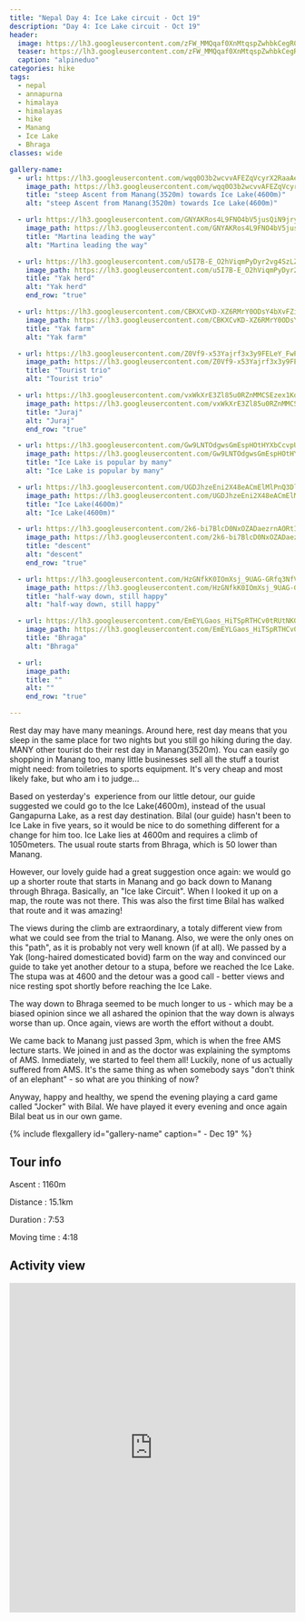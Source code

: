 ```yaml
---
title: "Nepal Day 4: Ice Lake circuit - Oct 19"
description: "Day 4: Ice Lake circuit - Oct 19"
header:
  image: https://lh3.googleusercontent.com/zFW_MMQqaf0XnMtqspZwhbkCegR0CH7FvJKKsum8VL1kUp8BS3MbhmaVwOAZOmLXhsXJoElvc5wZ45z6dvIO-wz9-1axvibgb-em9n8WLNhxcNsCWfgkKorpWQzt5odhb3cCX-tL16aV1nLqp6nIjp0_X6C5mgzBwqMZLxRFavh7Fr1MVWHMn42jC4s_5DRc4Yl_Cl8geO2uUMwQaoW_6iTkVCuHtd3ZGhBd4LcGgeFfQD-Vwwmu7fs8szCY3a6o7Wae2x884An0qYzhQYmvzyNbPUMeUU8bqs-mcnySl0afMwlsCL-Q6ZUhSepUnnkqT5saIDwp2A_V5YdEWkkr-gs_-P44L1i7MsybSV4zNze078vILrn6DDyvMI4wNitVgZ6CaAD6QkNHalweQXcvmUl2dYwJ8LFvageTA30zLoP9D2HJ-mAI3yl8BXvvJLBnr_1ONvMyBm_w8fJYL2QbY23jdsneaGBXlZlsRa2qbu5GUOguXhX00tFhvy5xA14GI6CizkZXoJ0FLQZ7_xTILLgrFhyBwU_BNS6UzkYIuWusqEEuV0DuILTOQmpso2TsuHVZUtzerKYMv_qIekrBm0e8y3XQappdCy_Tp7SDfJfBVyYndoXluuOGfzQV5QwlnrmeTGGyadFsGMUeQMEoXY3M7MGcnba6JMDnKVe4wDu72LAgEmktOE9cvvd9HKnEt00nH-BKdQYydcJhSV4g0tDCExlJhvJaOsnNWUq8ZXZLFiU=w1098-h824-no
  teaser: https://lh3.googleusercontent.com/zFW_MMQqaf0XnMtqspZwhbkCegR0CH7FvJKKsum8VL1kUp8BS3MbhmaVwOAZOmLXhsXJoElvc5wZ45z6dvIO-wz9-1axvibgb-em9n8WLNhxcNsCWfgkKorpWQzt5odhb3cCX-tL16aV1nLqp6nIjp0_X6C5mgzBwqMZLxRFavh7Fr1MVWHMn42jC4s_5DRc4Yl_Cl8geO2uUMwQaoW_6iTkVCuHtd3ZGhBd4LcGgeFfQD-Vwwmu7fs8szCY3a6o7Wae2x884An0qYzhQYmvzyNbPUMeUU8bqs-mcnySl0afMwlsCL-Q6ZUhSepUnnkqT5saIDwp2A_V5YdEWkkr-gs_-P44L1i7MsybSV4zNze078vILrn6DDyvMI4wNitVgZ6CaAD6QkNHalweQXcvmUl2dYwJ8LFvageTA30zLoP9D2HJ-mAI3yl8BXvvJLBnr_1ONvMyBm_w8fJYL2QbY23jdsneaGBXlZlsRa2qbu5GUOguXhX00tFhvy5xA14GI6CizkZXoJ0FLQZ7_xTILLgrFhyBwU_BNS6UzkYIuWusqEEuV0DuILTOQmpso2TsuHVZUtzerKYMv_qIekrBm0e8y3XQappdCy_Tp7SDfJfBVyYndoXluuOGfzQV5QwlnrmeTGGyadFsGMUeQMEoXY3M7MGcnba6JMDnKVe4wDu72LAgEmktOE9cvvd9HKnEt00nH-BKdQYydcJhSV4g0tDCExlJhvJaOsnNWUq8ZXZLFiU=w800-h300-no
  caption: "alpineduo"
categories: hike
tags:
  - nepal
  - annapurna
  - himalaya
  - himalayas
  - hike
  - Manang
  - Ice Lake
  - Bhraga
classes: wide

gallery-name:
  - url: https://lh3.googleusercontent.com/wqq0O3b2wcvvAFEZqVcyrX2RaaAebl5p1CihP0GR5W74WO2WgQDMAHgON8lbUYaBegkgwOZl9Ig1hDitcw5bJ1epYV5cJGjZCl1m2xWPLM_w6Vupu7EBQ-jzcpiMehZM6sw9fz6X8Twud814qIy1cGsn3gwrblJrKQM15uxI8ydC-bwiy_Zxxs3XFCFYdjtihMftEIejOFFAh_eE8muClPl-93Okm7AbAZy8eUFjJw1L6l5pmipIFT275CH_0jtSXuwYt2QAK7t7UAn08koZWyxeyuWQsKvJOkQl6Ccbuek5koOAUmz9FG7OTMF7V5EhwmhbKiJ2zrSCq75NJCWJbPHSbnr2UO4KQYzxIxqOuI2P6CNKqSSnMc0GedsfWQ7Y85I64x_wYyPt2CzLxzPfEhbfbSS1t4pjLmeL-mtlTU6NKlDTR1bDMaVtsFM9Us1p1EccZJWZBSE7jgF-wedcx1YQLq3lDF84cXw1MeoNq_RvJiWSJK95yyFVH_YmepSh_tYSxQdeMdypbDSMXx-QTqEJ_6-groXVSj8D2qgREWxeqXRtCSBtZsmMYfn1tyILnG5yC7MDaxtZRZhRscRtFqaM3rz4pVye3H0ZLWAFJL4fSYQDw0z7FCZLRlHJG7ztdPKeyQuj3t_xclV4RFZzSF9CoOjlh63UIr6xSczKhSE6PnJRuDU8pYurS4-KL-O--gajQED6fi4ne4BsaYSZK2UQm91b5oOngRloI1SiwzSpTvg=w689-h918-no
    image_path: https://lh3.googleusercontent.com/wqq0O3b2wcvvAFEZqVcyrX2RaaAebl5p1CihP0GR5W74WO2WgQDMAHgON8lbUYaBegkgwOZl9Ig1hDitcw5bJ1epYV5cJGjZCl1m2xWPLM_w6Vupu7EBQ-jzcpiMehZM6sw9fz6X8Twud814qIy1cGsn3gwrblJrKQM15uxI8ydC-bwiy_Zxxs3XFCFYdjtihMftEIejOFFAh_eE8muClPl-93Okm7AbAZy8eUFjJw1L6l5pmipIFT275CH_0jtSXuwYt2QAK7t7UAn08koZWyxeyuWQsKvJOkQl6Ccbuek5koOAUmz9FG7OTMF7V5EhwmhbKiJ2zrSCq75NJCWJbPHSbnr2UO4KQYzxIxqOuI2P6CNKqSSnMc0GedsfWQ7Y85I64x_wYyPt2CzLxzPfEhbfbSS1t4pjLmeL-mtlTU6NKlDTR1bDMaVtsFM9Us1p1EccZJWZBSE7jgF-wedcx1YQLq3lDF84cXw1MeoNq_RvJiWSJK95yyFVH_YmepSh_tYSxQdeMdypbDSMXx-QTqEJ_6-groXVSj8D2qgREWxeqXRtCSBtZsmMYfn1tyILnG5yC7MDaxtZRZhRscRtFqaM3rz4pVye3H0ZLWAFJL4fSYQDw0z7FCZLRlHJG7ztdPKeyQuj3t_xclV4RFZzSF9CoOjlh63UIr6xSczKhSE6PnJRuDU8pYurS4-KL-O--gajQED6fi4ne4BsaYSZK2UQm91b5oOngRloI1SiwzSpTvg=w300-h800-no
    title: "steep Ascent from Manang(3520m) towards Ice Lake(4600m)"
    alt: "steep Ascent from Manang(3520m) towards Ice Lake(4600m)"

  - url: https://lh3.googleusercontent.com/GNYAKRos4L9FNO4bV5jusQiN9jrynlP1EUysuuN3YOYkhcca7CfR2Tscae2Jzw43XfRiw9LBYN30eFdXvzg1hSTvNR-mw-Vk1oldB1sib3eLSmtsxTgj7VSUOH2_5GrZH4ZbLFGwJAMvjU3qFsYmnl6n9okf6eNWWC9zqw8N-SNgXZybH3jITKP1JaUbS_8NkPqLwwgX2hN15dUy0uU0uPQHxSYtMRykcpFdf1fNZeNEzmxjPdohlV71rn-4Ggt_Zhg0V_VuAyigQ1D4VhheAfgFho0ZYoYI4jqCrnb7Hnm-7tsyMc64rwVgTnQV9z9ZO6XGeznu0CPkc3wbUMfJdCyRKMWzW2964-6OTBytUxEft_OBxcv5EEAqBFNl8MIvFLvT13f5cQtrnV4xD-abvcpr6pipNfD6RAxHc6nMIXIM1wn5opGBUIjkf-kvV0AuH5rvpyP-Xk3ntifvpVpXjhzuXOYGXpiNAlQxY9H-9iQ8zqo_sMhqSD3p_e3_iVwa0kp5Ai--SsNWE5qJYTV0pWhTrDul_6unDJIfvdRi3MMX8wcbwEAkFYvmUq799PK3jnPqHUNZIq_-atfDnIJkjEI01rQMdQ88wtXKBRpAnTCLb6u7Dbl021N4wrRYW59rNC1QRYvz6lM1LUiXE7NIOnNYEyM4IP0283c4XhcauFhdG0wgaTtl-t2oVVA1xqdRYkDFvw2TA_TXXKv8YubZ9KBeqABIkxEW1N1y7ezi7TiADJ0=w689-h918-no
    image_path: https://lh3.googleusercontent.com/GNYAKRos4L9FNO4bV5jusQiN9jrynlP1EUysuuN3YOYkhcca7CfR2Tscae2Jzw43XfRiw9LBYN30eFdXvzg1hSTvNR-mw-Vk1oldB1sib3eLSmtsxTgj7VSUOH2_5GrZH4ZbLFGwJAMvjU3qFsYmnl6n9okf6eNWWC9zqw8N-SNgXZybH3jITKP1JaUbS_8NkPqLwwgX2hN15dUy0uU0uPQHxSYtMRykcpFdf1fNZeNEzmxjPdohlV71rn-4Ggt_Zhg0V_VuAyigQ1D4VhheAfgFho0ZYoYI4jqCrnb7Hnm-7tsyMc64rwVgTnQV9z9ZO6XGeznu0CPkc3wbUMfJdCyRKMWzW2964-6OTBytUxEft_OBxcv5EEAqBFNl8MIvFLvT13f5cQtrnV4xD-abvcpr6pipNfD6RAxHc6nMIXIM1wn5opGBUIjkf-kvV0AuH5rvpyP-Xk3ntifvpVpXjhzuXOYGXpiNAlQxY9H-9iQ8zqo_sMhqSD3p_e3_iVwa0kp5Ai--SsNWE5qJYTV0pWhTrDul_6unDJIfvdRi3MMX8wcbwEAkFYvmUq799PK3jnPqHUNZIq_-atfDnIJkjEI01rQMdQ88wtXKBRpAnTCLb6u7Dbl021N4wrRYW59rNC1QRYvz6lM1LUiXE7NIOnNYEyM4IP0283c4XhcauFhdG0wgaTtl-t2oVVA1xqdRYkDFvw2TA_TXXKv8YubZ9KBeqABIkxEW1N1y7ezi7TiADJ0=w300-h400-no
    title: "Martina leading the way"
    alt: "Martina leading the way"

  - url: https://lh3.googleusercontent.com/u5I7B-E_O2hViqmPyDyr2vg4SzLZ5ihljw_9IXOOiwtNqrDAb6FvoBmER-ynF_YIEQ1fm4zzNWMytv8Qo_lao3kbASaSFcHWkj3CF0NgHghTfqwVZxGjpmOTyP8pYoVu-oqq7ZnAhIVCuFC_e1apsv-SsuQ1r6-j1s-eqsJtMsuHFKl7ppAcO6SRtOver25SYCv0dh1TEgCSyaPwAzhQzcUluMr_pT63lUSF7G0baFb1UXZ57jiL5it43LXgeRYyx0GJXfll3krhIqwdV-Twth0ifXPYXoY81CHcvByBu9LWT0eXGopGt3AivOeaIbQ0k7bAQIppIBFJL7ST41Bt52yYwbO1yuhw0w3HiiRsyr4FpePATr_WbFj0VZ9BOUq0ae3bXV7r7ohMOZ8nmkLHylyjf1ij2tM9pwRb3XXjl3E21oq6xRpaINtYexbIKZDafp7oZCUAxuRDrlo6vLA4RkbB_RmnUNiRmniWMwiQ2rgSMYMysKcWwJiEFaXvQef6bsR-HA_mp1OFuaqF9F-bu3oj9K9wEtAUBoRigjhQxJIEz1g9mH-THQ56KtuE96Tg-m0ICLdgjscyLKJMHzYswujXQItYCZMEmv-ghIn_sgywWkF5m6WJoClQo1lYhRo5XZXY4_Z0_AGwnvvzPqkJqD-IV5cIhTPTI9XpiVnrhD0Bi2GIkhlCVaklFAxfbThW_c6AdBBYUtay5Cm0gb3QyrphJddYTDtLgY-vKCuVSjM3SME=w689-h918-no
    image_path: https://lh3.googleusercontent.com/u5I7B-E_O2hViqmPyDyr2vg4SzLZ5ihljw_9IXOOiwtNqrDAb6FvoBmER-ynF_YIEQ1fm4zzNWMytv8Qo_lao3kbASaSFcHWkj3CF0NgHghTfqwVZxGjpmOTyP8pYoVu-oqq7ZnAhIVCuFC_e1apsv-SsuQ1r6-j1s-eqsJtMsuHFKl7ppAcO6SRtOver25SYCv0dh1TEgCSyaPwAzhQzcUluMr_pT63lUSF7G0baFb1UXZ57jiL5it43LXgeRYyx0GJXfll3krhIqwdV-Twth0ifXPYXoY81CHcvByBu9LWT0eXGopGt3AivOeaIbQ0k7bAQIppIBFJL7ST41Bt52yYwbO1yuhw0w3HiiRsyr4FpePATr_WbFj0VZ9BOUq0ae3bXV7r7ohMOZ8nmkLHylyjf1ij2tM9pwRb3XXjl3E21oq6xRpaINtYexbIKZDafp7oZCUAxuRDrlo6vLA4RkbB_RmnUNiRmniWMwiQ2rgSMYMysKcWwJiEFaXvQef6bsR-HA_mp1OFuaqF9F-bu3oj9K9wEtAUBoRigjhQxJIEz1g9mH-THQ56KtuE96Tg-m0ICLdgjscyLKJMHzYswujXQItYCZMEmv-ghIn_sgywWkF5m6WJoClQo1lYhRo5XZXY4_Z0_AGwnvvzPqkJqD-IV5cIhTPTI9XpiVnrhD0Bi2GIkhlCVaklFAxfbThW_c6AdBBYUtay5Cm0gb3QyrphJddYTDtLgY-vKCuVSjM3SME=w300-h400-no
    title: "Yak herd"
    alt: "Yak herd"
    end_row: "true"

  - url: https://lh3.googleusercontent.com/CBKXCvKD-XZ6RMrY0ODsY4bXvFZi9IFBlTDIvdaJDBqrsPTf0a7TwHuvdq2-wHduH2YiDD-q2yx8c8s2zGXnZFVeIUmBsYsnSo_FT4m4_qV_MDFp_0g7SEzB8Dls-3E1Qm-C1BY3K95RWr_H9qs2k4hgLMx2TeTJinizAlDNQXmYk8kLtWliajlX4y3e23z2k6J3CWznTuSNnMAuMIiGtVXmldOiwPwkNTolqQ6wTqARdFAto5fSRNZ_CbdE0rjMXddODQhJZK9vnIIHr9puzrgemvqiQVwaUyBd_zMhH_zwJmVmDldAX4aQN4FZgIV5H71m7UPYprvA54-PtUUghpCtLfQNa-IMQ9wHTnohhHHaqDI3x4JlZuiy7MnOXSKX9W1oLEe-dqmp45Y3HDQoPXWB4j7T0NTtbuVTabdctjUanlaCzGrCr9ZK5iZHhw3gKkX61LRx9S-qS5s6R1frX_VoE5wqTAX430bRaSWyjR8Jy51glyiYWCcaWbJcJjYmvhZRY492BFf5XjQUvHB4j4pI3KLLCrVRUnv75rOyzwxux1iKlPMvouGn0Iw_Z_jaCQRQZEhAQRQ3FxmNIq2HmnRjYCkx4AR6k2SWIH79ZLxpZ1xSqd6BiCv0uBVt0R4p8X-h1Rp_4J6zxZsQNLGJ2UFmDQ_6slENsoE1awOYvPmxctaJUerZRU5MNCXK1UMOl5MsachDa5fkuSvCI-Hm_qqVTSnRYquUY71JWappDmnoPbg=w839-h630-no
    image_path: https://lh3.googleusercontent.com/CBKXCvKD-XZ6RMrY0ODsY4bXvFZi9IFBlTDIvdaJDBqrsPTf0a7TwHuvdq2-wHduH2YiDD-q2yx8c8s2zGXnZFVeIUmBsYsnSo_FT4m4_qV_MDFp_0g7SEzB8Dls-3E1Qm-C1BY3K95RWr_H9qs2k4hgLMx2TeTJinizAlDNQXmYk8kLtWliajlX4y3e23z2k6J3CWznTuSNnMAuMIiGtVXmldOiwPwkNTolqQ6wTqARdFAto5fSRNZ_CbdE0rjMXddODQhJZK9vnIIHr9puzrgemvqiQVwaUyBd_zMhH_zwJmVmDldAX4aQN4FZgIV5H71m7UPYprvA54-PtUUghpCtLfQNa-IMQ9wHTnohhHHaqDI3x4JlZuiy7MnOXSKX9W1oLEe-dqmp45Y3HDQoPXWB4j7T0NTtbuVTabdctjUanlaCzGrCr9ZK5iZHhw3gKkX61LRx9S-qS5s6R1frX_VoE5wqTAX430bRaSWyjR8Jy51glyiYWCcaWbJcJjYmvhZRY492BFf5XjQUvHB4j4pI3KLLCrVRUnv75rOyzwxux1iKlPMvouGn0Iw_Z_jaCQRQZEhAQRQ3FxmNIq2HmnRjYCkx4AR6k2SWIH79ZLxpZ1xSqd6BiCv0uBVt0R4p8X-h1Rp_4J6zxZsQNLGJ2UFmDQ_6slENsoE1awOYvPmxctaJUerZRU5MNCXK1UMOl5MsachDa5fkuSvCI-Hm_qqVTSnRYquUY71JWappDmnoPbg=w400-h300-no
    title: "Yak farm"
    alt: "Yak farm"

  - url: https://lh3.googleusercontent.com/Z0Vf9-x53Yajrf3x3y9FELeY_FwPPd7spEl6Agtqogn8456KLT11cRHmendDR7fAWKWKuMxzMBXAzl8gAszKuAY66h15LL5DuswnwJ8UoB7Vz33QTYs-5Ghjt0fGnf2rBRMnpkbUnkQugRBP5pgtGs7MTwsRZzXft0Uk9DzWOxiskaFefxeOLR-sMe1cUJMGLaktZ-Vc_bHHCMOIch_0XjLdVBmW3gDiE3rXk5EUZNmLIoCFVbInDByUh1WUuxKBAIBbKAeLlKeJ1z7Ehx0tgeOIiKcyJ8aaR_LUjzY-l1frXoSCnaqPXwGDAxLkb9Lij3xUKu94OwmhnoTAzkQupfSnFgJ2OghlZgzJy-oOv1SyjLAeE1W1YEpaM5vALsqxs-fd9P5DzvuyJ28KuPcMHIhP11oCp7NPVkdranlP_RBnOrG3zJCrFNLHgkc4peckokx2cpp5l5KCN_MISffSBJuEEC06HmDg14otsE-Sd9S612RGzd15jSF6V1UU5fdevioio1xVcCeHYLuPbQSTO8xnV5_lOc6eeDp4qCEnb3lmojd19ttXo_dtNkow7Ww8qO1ospFuZnAP8y8OFclXDDlqFRXDPP5vRQ8TbOBXkbQTpz4IbmbFiroFAejntIJ2O51xvFBpKl5d1hVIsJQG34VQbDj-XkWNSX9jmLDhh4PIyrh5RIlxaztXmUPRS6zSEqBP_MfTTr76ZGUghO5K69uf0rxAwzyeMnBr2Y7w-bDYiPo=w839-h630-no
    image_path: https://lh3.googleusercontent.com/Z0Vf9-x53Yajrf3x3y9FELeY_FwPPd7spEl6Agtqogn8456KLT11cRHmendDR7fAWKWKuMxzMBXAzl8gAszKuAY66h15LL5DuswnwJ8UoB7Vz33QTYs-5Ghjt0fGnf2rBRMnpkbUnkQugRBP5pgtGs7MTwsRZzXft0Uk9DzWOxiskaFefxeOLR-sMe1cUJMGLaktZ-Vc_bHHCMOIch_0XjLdVBmW3gDiE3rXk5EUZNmLIoCFVbInDByUh1WUuxKBAIBbKAeLlKeJ1z7Ehx0tgeOIiKcyJ8aaR_LUjzY-l1frXoSCnaqPXwGDAxLkb9Lij3xUKu94OwmhnoTAzkQupfSnFgJ2OghlZgzJy-oOv1SyjLAeE1W1YEpaM5vALsqxs-fd9P5DzvuyJ28KuPcMHIhP11oCp7NPVkdranlP_RBnOrG3zJCrFNLHgkc4peckokx2cpp5l5KCN_MISffSBJuEEC06HmDg14otsE-Sd9S612RGzd15jSF6V1UU5fdevioio1xVcCeHYLuPbQSTO8xnV5_lOc6eeDp4qCEnb3lmojd19ttXo_dtNkow7Ww8qO1ospFuZnAP8y8OFclXDDlqFRXDPP5vRQ8TbOBXkbQTpz4IbmbFiroFAejntIJ2O51xvFBpKl5d1hVIsJQG34VQbDj-XkWNSX9jmLDhh4PIyrh5RIlxaztXmUPRS6zSEqBP_MfTTr76ZGUghO5K69uf0rxAwzyeMnBr2Y7w-bDYiPo=w400-h300-no
    title: "Tourist trio"
    alt: "Tourist trio"

  - url: https://lh3.googleusercontent.com/vxWkXrE3Zl85u0RZnMMCSEzex1KdOGV6BWo7zlPVOo_gv6bOfq8QE1fSr_iq4jycjEwwpyPuZXjy1qB0hUk3mbgKjBDF-bbQaoVBilVSqjZkDrcvwTS3-0lZP4Qu92xAa8gidkKnwYowwzrScwj_qB5JqVf8H2FkT0hkusPEGAv21xA2m1GCZRjm7lzv_nRphB3MjFZav06UfXu15K180eH_x8s-7QBppg8iTwRJYD3dtJuPybJe-M26yWDrFYl0p3gJBJNf4VvaRCQzUV07DtE_fefkqPV7iTpegaz0bGbplNs8ZlkY4vf1ZLKJVFG1iTjxvUVM8wlT99sYoQMzHunr6lbqQQmB1MR6iLmXR9njOYoom65a05qe9lSqcE_59JiPc6-AS91IaP2JJATy5orIbBJPGb_ceHFekxReA5P6XHIQTzIBbE0zo_dRZGL1VXVrKrd6S70qItsPyRSlrhPnpEnXcIpvfBt9Y-6zLIqJfVu5IXUTxEyxy8FUeWw_B73vwNB85T0Ge7amnreawbkaSvxrCrWDBdjNYS9w0fQGrspM7H3XidmBkItej4YZJf_dacEYMxpiDbysSUPjbjpBX0T4127MKD7GYZqNdtZU5XBEahtnGPiRvRfb73GriEe6AVxKDaKQFpb9yQQCfRJnod7Qcjfr8opGHazytkrVz643qJl7hosm_tqWTzyIKVaRX4lQJq7ywtiKa4W8LXCh1OhiE2rG7U63o6zZUZ9hsBE=w839-h630-no
    image_path: https://lh3.googleusercontent.com/vxWkXrE3Zl85u0RZnMMCSEzex1KdOGV6BWo7zlPVOo_gv6bOfq8QE1fSr_iq4jycjEwwpyPuZXjy1qB0hUk3mbgKjBDF-bbQaoVBilVSqjZkDrcvwTS3-0lZP4Qu92xAa8gidkKnwYowwzrScwj_qB5JqVf8H2FkT0hkusPEGAv21xA2m1GCZRjm7lzv_nRphB3MjFZav06UfXu15K180eH_x8s-7QBppg8iTwRJYD3dtJuPybJe-M26yWDrFYl0p3gJBJNf4VvaRCQzUV07DtE_fefkqPV7iTpegaz0bGbplNs8ZlkY4vf1ZLKJVFG1iTjxvUVM8wlT99sYoQMzHunr6lbqQQmB1MR6iLmXR9njOYoom65a05qe9lSqcE_59JiPc6-AS91IaP2JJATy5orIbBJPGb_ceHFekxReA5P6XHIQTzIBbE0zo_dRZGL1VXVrKrd6S70qItsPyRSlrhPnpEnXcIpvfBt9Y-6zLIqJfVu5IXUTxEyxy8FUeWw_B73vwNB85T0Ge7amnreawbkaSvxrCrWDBdjNYS9w0fQGrspM7H3XidmBkItej4YZJf_dacEYMxpiDbysSUPjbjpBX0T4127MKD7GYZqNdtZU5XBEahtnGPiRvRfb73GriEe6AVxKDaKQFpb9yQQCfRJnod7Qcjfr8opGHazytkrVz643qJl7hosm_tqWTzyIKVaRX4lQJq7ywtiKa4W8LXCh1OhiE2rG7U63o6zZUZ9hsBE=w400-h300-no
    title: "Juraj"
    alt: "Juraj"
    end_row: "true"

  - url: https://lh3.googleusercontent.com/Gw9LNTOdgwsGmEspHOtHYXbCcvpUqjbOB6abTvfvDpVSPGekUbXeRBYILp4HJTq2P5dUNaA6joidcsN8x8ckVYpNF4nHhLheN-T8r2eWxfpQP1GH37K7U6Y7oqpi3UYYaJG0mI2vKz9liApEevvLKw9ift8RBxgvIE4UbkUUDZd-T0JkCQKnZYKi4okwDfOQANOfqLgdXr8DGkJzto1V0r-6hU7wgKxYnbQX3Ija1Nb_QQbIsSDp8RQ3PD3htOJ2VDdTsr0hJ_lxiMKrHrqztGDgsKxEvbzJzGw0hBXIR0kYMGGqaOSYin6l6Po7Hl-SQW0Moz298P3B_Blq_zyq_HjAF3FQLv7JEGT2k3syR5zk27aibQdZsxKbhkuwLiMe4XoR0phStERB6rZ2lM4CCfbAJaau2x6qD8k6f_ffwGbYS5ru66NymHuzf9p73ssChZDQlEYyM-7mZ3faOosD90M4ZW-6S4sTs_JOEagTh30ogxi_AhJMJhgk4BKszn_admUtqw4UGSUkABwZycMNBBs1aIsa_DEMpDMF1vKsRze-AssQDA9elUOgZnGBRgTTwCbHxr0uGoem8N1Q6ZscajeSXcf8ffLoNoMXYgMDZB4OB5-CC0NheelsuCx6xx9FmkxysKPOcAyPNpZOSwo53v_quSi6RAw-jz04DnehEACohuaRuqK3vago8S1FsKMtXFnQSR0pCZEPXc_0a0uxhbM9854KKePr2QUpKrwFV3eRheg=w689-h918-no
    image_path: https://lh3.googleusercontent.com/Gw9LNTOdgwsGmEspHOtHYXbCcvpUqjbOB6abTvfvDpVSPGekUbXeRBYILp4HJTq2P5dUNaA6joidcsN8x8ckVYpNF4nHhLheN-T8r2eWxfpQP1GH37K7U6Y7oqpi3UYYaJG0mI2vKz9liApEevvLKw9ift8RBxgvIE4UbkUUDZd-T0JkCQKnZYKi4okwDfOQANOfqLgdXr8DGkJzto1V0r-6hU7wgKxYnbQX3Ija1Nb_QQbIsSDp8RQ3PD3htOJ2VDdTsr0hJ_lxiMKrHrqztGDgsKxEvbzJzGw0hBXIR0kYMGGqaOSYin6l6Po7Hl-SQW0Moz298P3B_Blq_zyq_HjAF3FQLv7JEGT2k3syR5zk27aibQdZsxKbhkuwLiMe4XoR0phStERB6rZ2lM4CCfbAJaau2x6qD8k6f_ffwGbYS5ru66NymHuzf9p73ssChZDQlEYyM-7mZ3faOosD90M4ZW-6S4sTs_JOEagTh30ogxi_AhJMJhgk4BKszn_admUtqw4UGSUkABwZycMNBBs1aIsa_DEMpDMF1vKsRze-AssQDA9elUOgZnGBRgTTwCbHxr0uGoem8N1Q6ZscajeSXcf8ffLoNoMXYgMDZB4OB5-CC0NheelsuCx6xx9FmkxysKPOcAyPNpZOSwo53v_quSi6RAw-jz04DnehEACohuaRuqK3vago8S1FsKMtXFnQSR0pCZEPXc_0a0uxhbM9854KKePr2QUpKrwFV3eRheg=w300-h400-no
    title: "Ice Lake is popular by many"
    alt: "Ice Lake is popular by many"

  - url: https://lh3.googleusercontent.com/UGDJhzeEni2X48eACmElMlPnQ3DlBRQUJr_QZHvJ-euCc0UXxI03l47NMtyol9OF-vI0Yjqc3upB86bwoctANrOy6aiX-TmW-19ur1fGxAyDy6taA6ldJWrwaC3H10fw3tHzm9aS5qB-2fp6mcCRaAdQp6ADGj7fs_431Hg_Npn9-sEkB0_ivj6MFBzw41aHjuP8uhu-TKJCk8qrxRnoAwvLhKlhhb7NhsSrsz-OwcZVbAo_iYXPr5FTraU6lDuadpHwLUiP6NSzF3ghOuvozvWOY5YffzSyzjzFzx9F6jXZ2HYp0eFmQwal6D_JPoUW2bfYL-w7QZSSQddXQVbltlFwRLAwvg7Ru5vE1qCknnR7B4n5qkM8wAZD1-vQbxD1061rT1DDNDEVvYfzbtYQcgBD07hRcqSF9J0OVjEp3UBUcTD4K9vHUJeIo5JLZPjrN5_yIbkQbacIrdCgx9J1nb5smUCMG9Wt2ih9hGn6UnLrLL0AhMW21KEL7DCqvB9QR1YsO_eWOHAdcK2ZXbjFYl8PT0Xo1au2Z0VOPZyxrXWL_BH89G7xFx1YSZLtdIZtCCgXSCOMQ4hDiPN256k1JTDeWgEUSKExd-4bT0doCREiHta8hkoS0HPa9s4J30_Byi4XqLK3qXppbUmrcd6rh21hd0NyZqeP0zDIqoi-a8H3gqAJXxi0FyvLqcaXnBgwInHBO7xbfz0hcwK0JCCwlDLY6RPTpqgSkwC_lt0VVRoJVfc=w839-h630-no
    image_path: https://lh3.googleusercontent.com/UGDJhzeEni2X48eACmElMlPnQ3DlBRQUJr_QZHvJ-euCc0UXxI03l47NMtyol9OF-vI0Yjqc3upB86bwoctANrOy6aiX-TmW-19ur1fGxAyDy6taA6ldJWrwaC3H10fw3tHzm9aS5qB-2fp6mcCRaAdQp6ADGj7fs_431Hg_Npn9-sEkB0_ivj6MFBzw41aHjuP8uhu-TKJCk8qrxRnoAwvLhKlhhb7NhsSrsz-OwcZVbAo_iYXPr5FTraU6lDuadpHwLUiP6NSzF3ghOuvozvWOY5YffzSyzjzFzx9F6jXZ2HYp0eFmQwal6D_JPoUW2bfYL-w7QZSSQddXQVbltlFwRLAwvg7Ru5vE1qCknnR7B4n5qkM8wAZD1-vQbxD1061rT1DDNDEVvYfzbtYQcgBD07hRcqSF9J0OVjEp3UBUcTD4K9vHUJeIo5JLZPjrN5_yIbkQbacIrdCgx9J1nb5smUCMG9Wt2ih9hGn6UnLrLL0AhMW21KEL7DCqvB9QR1YsO_eWOHAdcK2ZXbjFYl8PT0Xo1au2Z0VOPZyxrXWL_BH89G7xFx1YSZLtdIZtCCgXSCOMQ4hDiPN256k1JTDeWgEUSKExd-4bT0doCREiHta8hkoS0HPa9s4J30_Byi4XqLK3qXppbUmrcd6rh21hd0NyZqeP0zDIqoi-a8H3gqAJXxi0FyvLqcaXnBgwInHBO7xbfz0hcwK0JCCwlDLY6RPTpqgSkwC_lt0VVRoJVfc=w400-h300-no
    title: "Ice Lake(4600m)"
    alt: "Ice Lake(4600m)"

  - url: https://lh3.googleusercontent.com/2k6-bi7BlcD0NxOZADaezrnAORtIzBQjScHqt_8YZqDWcpZ1UFKbF-krrvTVHIQF1FV1SNtito6JXRILJ38TVLhCFAVNAZjAhjD8nI9JhuIvF1F7uQqP1KJBJdxL_V8hrfWwqdWNc_TmTTCtj6Q-1MF5CeA7_-3RLijOPQv3Uj0ydKnlzzr4ZElTQLoX37G-TEcH7vitMzahT3RnPR6EG6ZjJe06cxNc50lRCGhetS5DD7EknrVwpiMornMMOH7hHSEI-umPJ8B0adfzk_48ixGQVH-uBQS7PdxAcw1ThBcJ0eoBM3hWTXhPumBtIULxxlgZDIl7hFSQn03njMIiuA_d0seaQDm0i0V8SsBQovEgNXptP9JfyN4pYW7wtrUo9vBY-e6Tg7pKhD9SiXbwl8pw7ggisW7twDE6xWSlJ7wPH3XvEukjnCpFDIoHQ4GT0e0Mr88PtY0MUTjoStsxZKk2XnLNSSrRYRMxoZagz_YYyuke6E1lYG87xXxS-r7NYCHlyFx1ubGE0FSoXlWWVTIxuI41q-KDpE3qCbQb6accnmwe6DuF7dawQ60fujYrByTNIqahZlKdeYvWGugWR3VnpF3sie05LwTTTpAfM0gExY5_bxEt6EIskAVh872CzdwTvr4DZdm0I3XKny1wfqHtEJ_VS7yHE5QVUBcojqV5hJZ5cRTmgeX1vNWCVVXk_rfAytV0p_Q25wuWSfesEi_P7L4Fxa0aJVRW7zhm1a6RKAk=w839-h630-no
    image_path: https://lh3.googleusercontent.com/2k6-bi7BlcD0NxOZADaezrnAORtIzBQjScHqt_8YZqDWcpZ1UFKbF-krrvTVHIQF1FV1SNtito6JXRILJ38TVLhCFAVNAZjAhjD8nI9JhuIvF1F7uQqP1KJBJdxL_V8hrfWwqdWNc_TmTTCtj6Q-1MF5CeA7_-3RLijOPQv3Uj0ydKnlzzr4ZElTQLoX37G-TEcH7vitMzahT3RnPR6EG6ZjJe06cxNc50lRCGhetS5DD7EknrVwpiMornMMOH7hHSEI-umPJ8B0adfzk_48ixGQVH-uBQS7PdxAcw1ThBcJ0eoBM3hWTXhPumBtIULxxlgZDIl7hFSQn03njMIiuA_d0seaQDm0i0V8SsBQovEgNXptP9JfyN4pYW7wtrUo9vBY-e6Tg7pKhD9SiXbwl8pw7ggisW7twDE6xWSlJ7wPH3XvEukjnCpFDIoHQ4GT0e0Mr88PtY0MUTjoStsxZKk2XnLNSSrRYRMxoZagz_YYyuke6E1lYG87xXxS-r7NYCHlyFx1ubGE0FSoXlWWVTIxuI41q-KDpE3qCbQb6accnmwe6DuF7dawQ60fujYrByTNIqahZlKdeYvWGugWR3VnpF3sie05LwTTTpAfM0gExY5_bxEt6EIskAVh872CzdwTvr4DZdm0I3XKny1wfqHtEJ_VS7yHE5QVUBcojqV5hJZ5cRTmgeX1vNWCVVXk_rfAytV0p_Q25wuWSfesEi_P7L4Fxa0aJVRW7zhm1a6RKAk=w400-h300-no
    title: "descent"
    alt: "descent"
    end_row: "true"

  - url: https://lh3.googleusercontent.com/HzGNfkK0IOmXsj_9UAG-GRfq3NfVXcYK_UOAQF8iG9CAYu7hVkavnj7RpRw0L9HgD3P-7_xEbF57qusmEGY1GM_ao73sWZWBETMNGHvhcHCIMHWsHLbUaDUluBFPyB37K67xw5mYE9ECjZoQAMr9zx-kFR9Rk9RcnFeNNGIsRWdzXLiHXI84s3tMhLpRgsasePMvgU1gBOxcmsUvjDG0Nw86YMe8Vs3AfkxV8dMM2LWmYx-Zj95pQbgovh-LZsFWpvPlrsq0Igfrmku944hVkLsco6jQrK5VewRQJzHloxZGHzh8LYgTIVSeP1rFZ1HB55BTgcjTek0shHLYdpSiFxSsfehGEijpXYW0eOFRdjd3ZaLhnYel6WGeL9zA0SWt3XlrogGHNllzCfSubmIhmvdqpNiK4i8HjDw_fNtIbdZS8mGJjBnR7fC_vrivv1NhammHWOz13CAVKpFfl8cFrsweiEYWLWcAOcZByUM1INlXSYMeGeihyro788S-R_TLF9x6DW4vlSJ6kUWGPnTBHC6NVSg8EyA_mTpUYG2I6FPACCpvucErIo0GB1WHSdtN5Okcz2dqe3ZEUS52Ph3GKctXwI5ZcthHi-csP_XJlj7LVDOENBTemUnG-iGBPc_x_iGpiqI3UfMCNp3QvAmU_-uu-3FkyYAYNBYdCMVXIqUJ1MLfb4tftuka7GGpG565NNY3fQUzhxRvknMUORdXplUbwpNklAiJfgDsS5HZ0I8xxiA=w689-h918-no
    image_path: https://lh3.googleusercontent.com/HzGNfkK0IOmXsj_9UAG-GRfq3NfVXcYK_UOAQF8iG9CAYu7hVkavnj7RpRw0L9HgD3P-7_xEbF57qusmEGY1GM_ao73sWZWBETMNGHvhcHCIMHWsHLbUaDUluBFPyB37K67xw5mYE9ECjZoQAMr9zx-kFR9Rk9RcnFeNNGIsRWdzXLiHXI84s3tMhLpRgsasePMvgU1gBOxcmsUvjDG0Nw86YMe8Vs3AfkxV8dMM2LWmYx-Zj95pQbgovh-LZsFWpvPlrsq0Igfrmku944hVkLsco6jQrK5VewRQJzHloxZGHzh8LYgTIVSeP1rFZ1HB55BTgcjTek0shHLYdpSiFxSsfehGEijpXYW0eOFRdjd3ZaLhnYel6WGeL9zA0SWt3XlrogGHNllzCfSubmIhmvdqpNiK4i8HjDw_fNtIbdZS8mGJjBnR7fC_vrivv1NhammHWOz13CAVKpFfl8cFrsweiEYWLWcAOcZByUM1INlXSYMeGeihyro788S-R_TLF9x6DW4vlSJ6kUWGPnTBHC6NVSg8EyA_mTpUYG2I6FPACCpvucErIo0GB1WHSdtN5Okcz2dqe3ZEUS52Ph3GKctXwI5ZcthHi-csP_XJlj7LVDOENBTemUnG-iGBPc_x_iGpiqI3UfMCNp3QvAmU_-uu-3FkyYAYNBYdCMVXIqUJ1MLfb4tftuka7GGpG565NNY3fQUzhxRvknMUORdXplUbwpNklAiJfgDsS5HZ0I8xxiA=w300-h400-no
    title: "half-way down, still happy"
    alt: "half-way down, still happy"

  - url: https://lh3.googleusercontent.com/EmEYLGaos_HiTSpRTHCv0tRUtNKG37Y7RQd8mrdtpVnzGzdcDBrwcPTtzYuChK3kZc0mEeuVGHyvO-T8I1leENeHOv8R4yJpqugs3dbpREElOc8NGeTyJPk-XcAI6_rKcbXI2Rkfkd3p8PqnodJhtNitcuMK5iYSgsJMlgo5q07xWjIxyNyKEs3JhpMqmrxYFw8xTwkb-PBCs64PAiqRHNXrasKJJCVSGY8Zy95qfrBEiKXO41V97ZVGYfSu2TqcHLKC_A7M4Px_IT2WDRXB-56CEocKzJZ6ohYvVGSY4xtGBcTQdsWWnASmrKIfSICVmdkR-_-4voZ-fxDipl7uujdGkioH8KJnN-CF8IFYZi_Tb290XWn1shKv0gr6pemksqa1BGbZyqo6-cQVTsDSGpA8muY7Gsw566XoixmsMnE0dh8XEK31LUBJ4peeSppNfc9CujdWCSSlat9Y0TmF4_vpvkwIt6G7VrLMpMQlUDh1B5r9Jtn1LA-Jikgdf2Zp4bpLe6KP2RPw-kl32-bsIWkuoZdziajI5v9nvwh3u2qKkfvd-VCyaUNMcHQsGv6UB3Vq2rq43nFa15zr0gczyPAxZhXPWKfCgP4AzRTGOwAHwYggQ3kcbdDx0Pifl5jStp5BrqUpnBDvaFsIQlL0gIm-kQBlTbyeo3CtlkmMTt2XkxRfmMzJChtt0_9z7r-WLa6A8RoIMxFxan-lX_KoPM-w250n128GQm1B1WxG4vKy5JY=w839-h630-no
    image_path: https://lh3.googleusercontent.com/EmEYLGaos_HiTSpRTHCv0tRUtNKG37Y7RQd8mrdtpVnzGzdcDBrwcPTtzYuChK3kZc0mEeuVGHyvO-T8I1leENeHOv8R4yJpqugs3dbpREElOc8NGeTyJPk-XcAI6_rKcbXI2Rkfkd3p8PqnodJhtNitcuMK5iYSgsJMlgo5q07xWjIxyNyKEs3JhpMqmrxYFw8xTwkb-PBCs64PAiqRHNXrasKJJCVSGY8Zy95qfrBEiKXO41V97ZVGYfSu2TqcHLKC_A7M4Px_IT2WDRXB-56CEocKzJZ6ohYvVGSY4xtGBcTQdsWWnASmrKIfSICVmdkR-_-4voZ-fxDipl7uujdGkioH8KJnN-CF8IFYZi_Tb290XWn1shKv0gr6pemksqa1BGbZyqo6-cQVTsDSGpA8muY7Gsw566XoixmsMnE0dh8XEK31LUBJ4peeSppNfc9CujdWCSSlat9Y0TmF4_vpvkwIt6G7VrLMpMQlUDh1B5r9Jtn1LA-Jikgdf2Zp4bpLe6KP2RPw-kl32-bsIWkuoZdziajI5v9nvwh3u2qKkfvd-VCyaUNMcHQsGv6UB3Vq2rq43nFa15zr0gczyPAxZhXPWKfCgP4AzRTGOwAHwYggQ3kcbdDx0Pifl5jStp5BrqUpnBDvaFsIQlL0gIm-kQBlTbyeo3CtlkmMTt2XkxRfmMzJChtt0_9z7r-WLa6A8RoIMxFxan-lX_KoPM-w250n128GQm1B1WxG4vKy5JY=w400-h300-no
    title: "Bhraga"
    alt: "Bhraga"

  - url: 
    image_path: 
    title: ""
    alt: ""
    end_row: "true"

---
```

Rest day may have many meanings. Around here, rest day means that you sleep in the same place for two nights but you still go hiking during the day. MANY other tourist do their rest day in Manang(3520m). You can easily go shopping in Manang too, many little businesses sell all the stuff a tourist might need: from toiletries to sports equipment. It's very cheap and most likely fake, but who am i to judge...

Based on yesterday's  experience from our little detour, our guide suggested we could go to the Ice Lake(4600m), instead of the usual Gangapurna Lake, as a rest day destination. Bilal (our guide) hasn't been to Ice Lake in five years, so it would be nice to do something different for a change for him too. Ice Lake lies at 4600m and requires a climb of 1050meters. The usual route starts from Bhraga, which is 50 lower than Manang.

However, our lovely guide had a great suggestion once again: we would go up a shorter route that starts in Manang and go back down to Manang through Bhraga. Basically, an "Ice lake Circuit". When I looked it up on a map, the route was not there. This was also the first time Bilal has walked that route and it was amazing! 

The views during the climb are extraordinary, a totaly different view from what we could see from the trial to Manang. Also, we were the only ones on this "path", as it is probably not very well known (if at all). We passed by a Yak (long-haired domesticated bovid) farm on the way and convinced our guide to take yet another detour to a stupa, before we reached the Ice Lake. The stupa was at 4600 and the detour was a good call - better views and nice resting spot shortly before reaching the Ice Lake.

The way down to Bhraga seemed to be much longer to us - which may be a biased opinion since we all ashared the opinion that the way down is always worse than up. Once again, views are worth the effort without a doubt. 

We came back to Manang just passed 3pm, which is when the free AMS lecture starts. We joined in and as the doctor was explaining the symptoms of AMS. Inmediately, we started to feel them all! Luckily, none of us actually suffered from AMS. It's the same thing as when somebody says "don't think of an elephant" - so what are you thinking of now? 

Anyway, happy and healthy, we spend the evening playing a card game called "Jocker" with Bilal. We have played it every evening and once again Bilal beat us in our own game. 

{% include flexgallery id="gallery-name" caption=" - Dec 19" %}

## Tour info

Ascent
: 1160m

Distance
: 15.1km

Duration
: 7:53

Moving time
: 4:18

## Activity view
<iframe src="https://www.komoot.com/tour/105559570/embed?profile=1" width="100%" height="580" frameborder="0" scrolling="no"></iframe>
